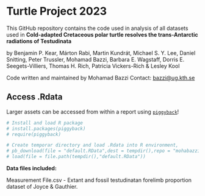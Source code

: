 
<!-- README.md is generated from README.Rmd. Please edit that file -->

# Turtle Project 2023

<!-- badges: start -->
<!-- badges: end -->

This GitHub repository contains the code used in analysis of all
datasets used in **Cold-adapted Cretaceous polar turtle resolves the
trans-Antarctic radiations of Testudinata**

by Benjamin P. Kear, Márton Rabi, Martin Kundrát, Michael S. Y. Lee,
Daniel Snitting, Peter Trussler, Mohamad Bazzi, Barbara E. Wagstaff,
Dorris E. Seegets-Villiers, Thomas H. Rich, Patricia Vickers-Rich &
Lesley Kool

Code written and maintained by Mohamad Bazzi Contact: <bazzi@ug.kth.se>

## Access .Rdata

Larger assets can be accessed from within a report using
[`piggyback`](https://github.com/ropensci/piggyback)!

``` r
# Install and load R package
# install.packages(piggyback)
# require(piggyback)

# Create temporar directory and load .Rdata into R environment,
# pb_download(file = "default.RData",dest = tempdir(),repo = "mohabazzi/Turtle-Project-2023",tag = "v1.0.0")
# load(file = file.path(tempdir(),"default.RData"))
```

**Data files included:**

Measurement File.csv - Extant and fossil testudinatan forelimb
proportion dataset of Joyce & Gauthier.
